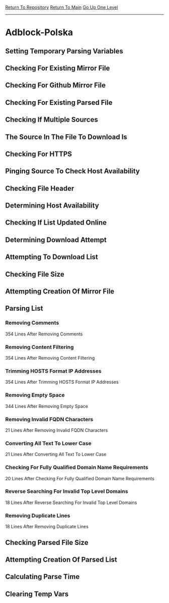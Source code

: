 [Return To Repository](https://github.com/deathbybandaid/piholeparser/)
[Return To Main](https://github.com/deathbybandaid/piholeparser/blob/dev-nomerge/RecentRunLogs/Mainlog.md)
[Go Up One Level](https://github.com/deathbybandaid/piholeparser/blob/dev-nomerge/RecentRunLogs/TopLevelScripts/30-Processing-Blacklists.md)
____________________________________
# Adblock-Polska
## Setting Temporary Parsing Variables
## Checking For Existing Mirror File
## Checking For Github Mirror File
## Checking For Existing Parsed File
## Checking If Multiple Sources
## The Source In The File To Download Is
## Checking For HTTPS
## Pinging Source To Check Host Availability
## Checking File Header
## Determining Host Availability
## Checking If List Updated Online
## Determining Download Attempt
## Attempting To Download List
## Checking File Size
## Attempting Creation Of Mirror File
## Parsing List
### Removing Comments
354 Lines After Removing Comments
### Removing Content Filtering
354 Lines After Removing Content Filtering
### Trimming HOSTS Format IP Addresses
354 Lines After Trimming HOSTS Format IP Addresses
### Removing Empty Space
344 Lines After Removing Empty Space
### Removing Invalid FQDN Characters
21 Lines After Removing Invalid FQDN Characters
### Converting All Text To Lower Case
21 Lines After Converting All Text To Lower Case
### Checking For Fully Qualified Domain Name Requirements
20 Lines After Checking For Fully Qualified Domain Name Requirements
### Reverse Searching For Invalid Top Level Domains
18 Lines After Reverse Searching For Invalid Top Level Domains
### Removing Duplicate Lines
18 Lines After Removing Duplicate Lines
## Checking Parsed File Size
## Attempting Creation Of Parsed List
## Calculating Parse Time
## Clearing Temp Vars
